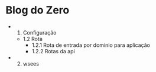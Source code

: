 # Blog do Zero

- 1. Configuração
  - 1.2 Rota
    - 1.2.1 Rota de entrada por domínio para aplicação
    - 1.2.2 Rotas da api
- 2. wsees